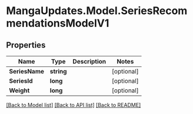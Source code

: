 # MangaUpdates.Model.SeriesRecommendationsModelV1

## Properties

Name | Type | Description | Notes
------------ | ------------- | ------------- | -------------
**SeriesName** | **string** |  | [optional] 
**SeriesId** | **long** |  | [optional] 
**Weight** | **long** |  | [optional] 

[[Back to Model list]](../README.md#documentation-for-models) [[Back to API list]](../README.md#documentation-for-api-endpoints) [[Back to README]](../README.md)

